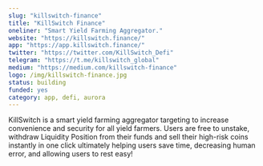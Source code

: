 ```yaml
---
slug: "killswitch-finance"
title: "KillSwitch Finance"
oneliner: "Smart Yield Farming Aggregator."
website: "https://killswitch.finance/"
app: "https://app.killswitch.finance/"
twitter: "https://twitter.com/KillSwitch_Defi"
telegram: "https://t.me/killswitch_global"
medium: "https://medium.com/killswitch-finance"
logo: /img/killswitch-finance.jpg
status: building
funded: yes
category: app, defi, aurora
---
```


KillSwitch is a smart yield farming aggregator targeting to increase convenience and security for all yield farmers. Users are free to unstake, withdraw Liquidity Position from their funds and sell their high-risk coins instantly in one click ultimately helping users save time, decreasing human error, and allowing users to rest easy!
